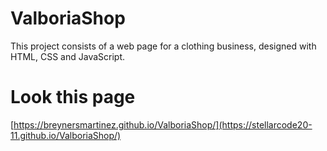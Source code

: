 # ValboriaShop
This project consists of a web page for a clothing business, designed with HTML, CSS and JavaScript.  
# Look this page 
[https://breynersmartinez.github.io/ValboriaShop/](https://stellarcode20-11.github.io/ValboriaShop/)
